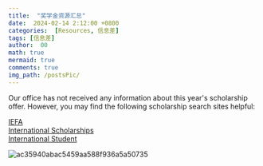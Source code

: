 ```yaml
---
title:  "奖学金资源汇总"
date:  2024-02-14 2:12:00 +0800
categories:  [Resources, 信息差] 
tags: [信息差]     
author:  00                    
math: true
mermaid: true
comments: true
img_path: /postsPic/
---
```


Our office has not received any information about this year's scholarship offer. 
However, you may find the following scholarship search sites helpful:

[IEFA](https://www.iefa.org/scholarships)<br>
[International Scholarships](https://www.internationalscholarships.com/)<br>
[International Student](https://www.internationalstudent.com/scholarships/search/)<br>

![ac35940abac5459aa588f936a5a50735](https://github.com/Carolzhangzz/CS-Resource-Blog/assets/100847020/8fdd1922-1277-468b-8873-afdc473e6b61)


